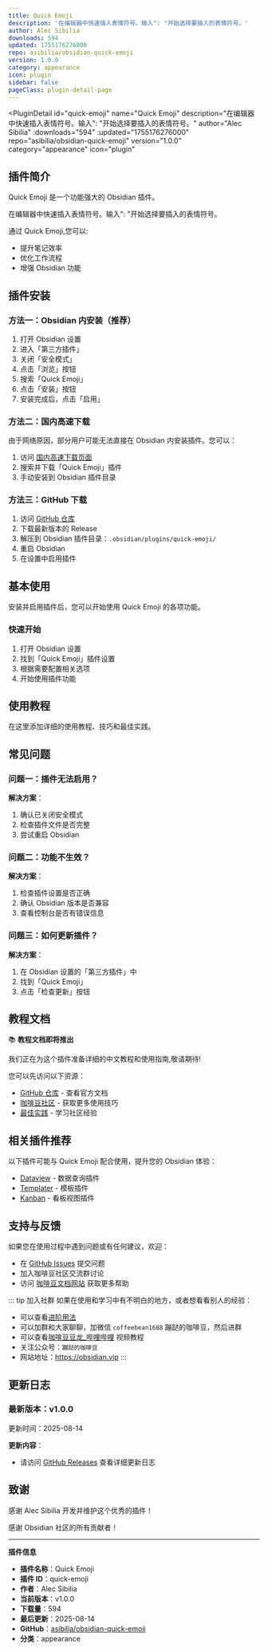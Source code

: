 ```yaml
---
title: Quick Emoji
description: '在编辑器中快速插入表情符号。输入": "开始选择要插入的表情符号。'
author: Alec Sibilia
downloads: 594
updated: 1755176276000
repo: asibilia/obsidian-quick-emoji
version: 1.0.0
category: appearance
icon: plugin
sidebar: false
pageClass: plugin-detail-page
---
```


<PluginDetail
  id="quick-emoji"
  name="Quick Emoji"
  description="在编辑器中快速插入表情符号。输入&quot;: &quot;开始选择要插入的表情符号。"
  author="Alec Sibilia"
  :downloads="594"
  :updated="1755176276000"
  repo="asibilia/obsidian-quick-emoji"
  version="1.0.0"
  category="appearance"
  icon="plugin"
>

<!-- AUTO_GENERATED_START -->
## 插件简介

Quick Emoji 是一个功能强大的 Obsidian 插件。

在编辑器中快速插入表情符号。输入&quot;: &quot;开始选择要插入的表情符号。

通过 Quick Emoji,您可以:

- 提升笔记效率
- 优化工作流程
- 增强 Obsidian 功能

<!-- AUTO_GENERATED_END -->

<!-- AUTO_GENERATED_START -->
## 插件安装

### 方法一：Obsidian 内安装（推荐）

1. 打开 Obsidian 设置
2. 进入「第三方插件」
3. 关闭「安全模式」
4. 点击「浏览」按钮
5. 搜索「Quick Emoji」
6. 点击「安装」按钮
7. 安装完成后，点击「启用」

### 方法二：国内高速下载

由于网络原因，部分用户可能无法直接在 Obsidian 内安装插件。您可以：

1. 访问 [国内高速下载页面](/zh/documentation/obsidian-plugins-download.html)
2. 搜索并下载「Quick Emoji」插件
3. 手动安装到 Obsidian 插件目录

### 方法三：GitHub 下载

1. 访问 [GitHub 仓库](https://github.com/asibilia/obsidian-quick-emoji)
2. 下载最新版本的 Release
3. 解压到 Obsidian 插件目录：`.obsidian/plugins/quick-emoji/`
4. 重启 Obsidian
5. 在设置中启用插件

## 基本使用

安装并启用插件后，您可以开始使用 Quick Emoji 的各项功能。

### 快速开始

1. 打开 Obsidian 设置
2. 找到「Quick Emoji」插件设置
3. 根据需要配置相关选项
4. 开始使用插件功能

<!-- AUTO_GENERATED_END -->

<!-- CUSTOM_CONTENT_START:tutorial -->
## 使用教程

在这里添加详细的使用教程、技巧和最佳实践。

<!-- CUSTOM_CONTENT_END:tutorial -->

<!-- SHARED_CONTENT_START -->
## 常见问题

### 问题一：插件无法启用？

**解决方案**：
1. 确认已关闭安全模式
2. 检查插件文件是否完整
3. 尝试重启 Obsidian

### 问题二：功能不生效？

**解决方案**：
1. 检查插件设置是否正确
2. 确认 Obsidian 版本是否兼容
3. 查看控制台是否有错误信息

### 问题三：如何更新插件？

**解决方案**：
1. 在 Obsidian 设置的「第三方插件」中
2. 找到「Quick Emoji」
3. 点击「检查更新」按钮

## 教程文档

📚 **教程文档即将推出**

我们正在为这个插件准备详细的中文教程和使用指南,敬请期待!

您可以先访问以下资源：
- [GitHub 仓库](https://github.com/asibilia/obsidian-quick-emoji) - 查看官方文档
- [咖啡豆社区](/zh/bases/) - 获取更多使用技巧
- [最佳实践](/zh/best-practices/) - 学习社区经验

## 相关插件推荐

以下插件可能与 Quick Emoji 配合使用，提升您的 Obsidian 体验：

- [Dataview](/zh/plugins/dataview.html) - 数据查询插件
- [Templater](/zh/plugins/templater-obsidian.html) - 模板插件
- [Kanban](/zh/plugins/obsidian-kanban.html) - 看板视图插件

## 支持与反馈

如果您在使用过程中遇到问题或有任何建议，欢迎：

- 在 [GitHub Issues](https://github.com/asibilia/obsidian-quick-emoji/issues) 提交问题
- 加入咖啡豆社区交流群讨论
- 访问 [咖啡豆文档网站](https://obsidian.vip) 获取更多帮助

::: tip 加入社群
如果在使用和学习中有不明白的地方，或者想看看别人的经验：
- 可以查看[进阶用法](/zh/advanced)
- 可以加群和大家聊聊，加微信 `coffeebean1688` 蹦跶的咖啡豆，然后进群
- 可以查看[咖啡豆豆龙_哔哩哔哩](https://space.bilibili.com/618777356) 视频教程
- 关注公众号：`蹦跶的咖啡豆`
- 网站地址：https://obsidian.vip
:::
<!-- SHARED_CONTENT_END -->

<!-- AUTO_GENERATED_START -->
## 更新日志

### 最新版本：v1.0.0

更新时间：2025-08-14

**更新内容**：
- 请访问 [GitHub Releases](https://github.com/asibilia/obsidian-quick-emoji/releases) 查看详细更新日志

## 致谢

感谢 Alec Sibilia 开发并维护这个优秀的插件！

感谢 Obsidian 社区的所有贡献者！

---

**插件信息**
- **插件名称**：Quick Emoji
- **插件 ID**：quick-emoji
- **作者**：Alec Sibilia
- **当前版本**：v1.0.0
- **下载量**：594
- **最后更新**：2025-08-14
- **GitHub**：[asibilia/obsidian-quick-emoji](https://github.com/asibilia/obsidian-quick-emoji)
- **分类**：appearance
<!-- AUTO_GENERATED_END -->

</PluginDetail>

